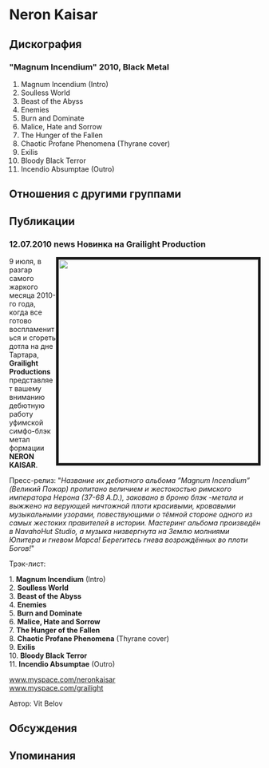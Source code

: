 # Neron Kaisar



## Дискография

### "Magnum Incendium" 2010, Black Metal

1. Magnum Incendium (Intro)
2. Soulless World
3. Beast of the Abyss
4. Enemies
5. Burn and Dominate
6. Malice, Hate and Sorrow
7. The Hunger of the Fallen
8. Chaotic Profane Phenomena (Thyrane cover)
9. Exilis
10. Bloody Black Terror
11. Incendio Absumptae (Outro) 


## Отношения с другими группами


## Публикации

### 12.07.2010 news Новинка на Grailight Production

<P><IMG height=408 alt="" hspace=0 src="/images/news_rus/2010.07/16888.jpg" width=400 align=right border=5>9 июля, в разгар самого жаркого месяца 2010-го года, когда все готово воспламениться и сгореть дотла на дне Тартара, <STRONG>Grailight Productions</STRONG> представляет вашему вниманию дебютную работу уфимской симфо-блэк метал формации <STRONG>NERON KAISAR</STRONG>.</P>
<P>Пресс-релиз: "<EM>Название их дебютного альбома ”Magnum Incendium” (Великий Пожар) пропитано величием и жестокостью римского императора Нерона (37-68 A.D.), заковано в броню блэк -метала и выжжено на верующей ничтожной плоти красивыми, кровавыми музыкальными узорами, повествующими о тёмной стороне одного из самых жестоких правителей в истории. Мастеринг альбома произведён в NavahoHut Studio, а музыка низвергнута на Землю молниями Юпитера и гневом Марса! Берегитесь гнева возрождённых во плоти Богов!</EM>" </P>
<P>Трэк-лист:</P>
<P>1. <STRONG>Magnum Incendium</STRONG> (Intro)<BR>2. <STRONG>Soulless World</STRONG><BR>3. <STRONG>Beast of the Abyss</STRONG><BR>4. <STRONG>Enemies</STRONG><BR>5. <STRONG>Burn and Dominate</STRONG><BR>6. <STRONG>Malice, Hate and Sorrow</STRONG><BR>7. <STRONG>The Hunger of the Fallen</STRONG><BR>8. <STRONG>Chaotic Profane Phenomena</STRONG> (Thyrane cover)<BR>9. <STRONG>Exilis<BR></STRONG>10. <STRONG>Bloody Black Terror</STRONG><BR>11. <STRONG>Incendio Absumptae</STRONG> (Outro) </P>
<P><A href="http://www.myspace.com/neronkaisar">www.myspace.com/neronkaisar</A><BR><A href="http://www.myspace.com/grailight">www.myspace.com/grailight</A></P>
Автор: Vit Belov


## Обсуждения


## Упоминания

